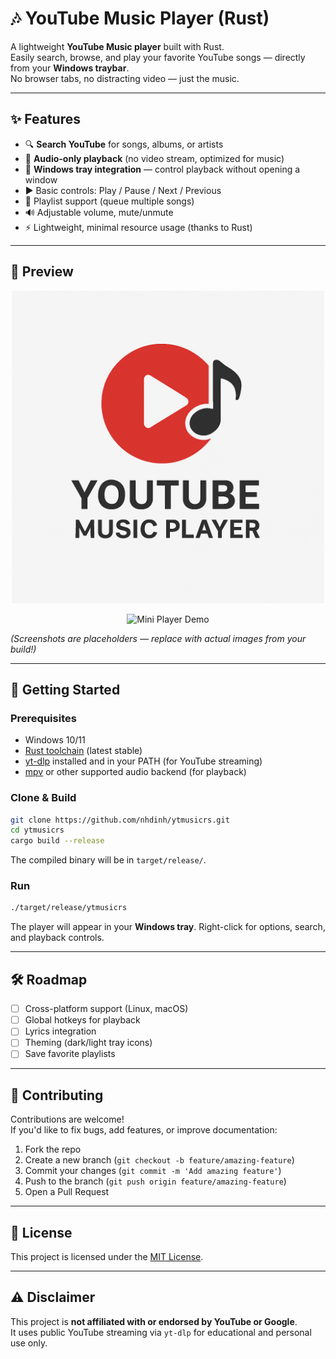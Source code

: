 # 🎶 YouTube Music Player (Rust)

A lightweight **YouTube Music player** built with Rust.  
Easily search, browse, and play your favorite YouTube songs — directly from your **Windows traybar**.  
No browser tabs, no distracting video — just the music.  

---

## ✨ Features
- 🔍 **Search YouTube** for songs, albums, or artists  
- 🎵 **Audio-only playback** (no video stream, optimized for music)  
- 📌 **Windows tray integration** — control playback without opening a window  
- ▶️ Basic controls: Play / Pause / Next / Previous  
- 📃 Playlist support (queue multiple songs)  
- 🔊 Adjustable volume, mute/unmute  
- ⚡ Lightweight, minimal resource usage (thanks to Rust)  

---

## 📸 Preview

<p align="center">
  <img src="assets/screenshot-tray.png" alt="Tray Player Screenshot" width="500"/>
</p>

<p align="center">
  <img src="assets/demo.gif" alt="Mini Player Demo" width="600"/>
</p>

*(Screenshots are placeholders — replace with actual images from your build!)*  

---

## 🚀 Getting Started

### Prerequisites
- Windows 10/11  
- [Rust toolchain](https://www.rust-lang.org/tools/install) (latest stable)  
- [yt-dlp](https://github.com/yt-dlp/yt-dlp) installed and in your PATH (for YouTube streaming)  
- [mpv](https://mpv.io/) or other supported audio backend (for playback)  

### Clone & Build
```bash
git clone https://github.com/nhdinh/ytmusicrs.git
cd ytmusicrs
cargo build --release
```

The compiled binary will be in `target/release/`.

### Run
```bash
./target/release/ytmusicrs
```

The player will appear in your **Windows tray**. Right-click for options, search, and playback controls.

---

## 🛠 Roadmap
- [ ] Cross-platform support (Linux, macOS)  
- [ ] Global hotkeys for playback  
- [ ] Lyrics integration  
- [ ] Theming (dark/light tray icons)  
- [ ] Save favorite playlists  

---

## 🤝 Contributing
Contributions are welcome!  
If you'd like to fix bugs, add features, or improve documentation:  

1. Fork the repo  
2. Create a new branch (`git checkout -b feature/amazing-feature`)  
3. Commit your changes (`git commit -m 'Add amazing feature'`)  
4. Push to the branch (`git push origin feature/amazing-feature`)  
5. Open a Pull Request  

---

## 📜 License
This project is licensed under the [MIT License](LICENSE).

---

## ⚠️ Disclaimer
This project is **not affiliated with or endorsed by YouTube or Google**.  
It uses public YouTube streaming via `yt-dlp` for educational and personal use only.
